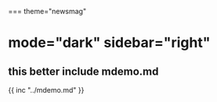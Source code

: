 ===
theme="newsmag"

mode="dark"
sidebar="right"
===
## this better include mdemo.md
{{ inc "../mdemo.md" }}
